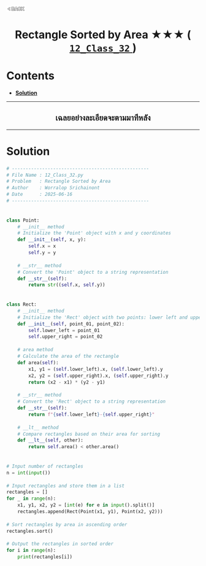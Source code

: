 <p align="left">
  <a href="../README.md">
    <img src="../../Z99-OTHERS/00-common/00-back.png" style="width:10%">
  </a>
</p>

<div align="center">
  <h1>
    Rectangle Sorted by Area ★★★ (
      <a href="https://drive.google.com/file/d/14_CYL0hMMiWPds7FrDK4JLUAMASWH-vB/view?usp=drive_link">
        <code>12_Class_32</code>
      </a>
    )
  </h1>
</div>

# Contents

-   [**Solution**](#solution)

---

<div align="center">
  <h2>เฉลยอย่างละเอียดจะตามมาทีหลัง</h2>
</div>

---

# Solution

```python
# --------------------------------------------------
# File Name : 12_Class_32.py
# Problem   : Rectangle Sorted by Area
# Author    : Worralop Srichainont
# Date      : 2025-06-16
# --------------------------------------------------


class Point:
    # __init__ method
    # Initialize the 'Point' object with x and y coordinates
    def __init__(self, x, y):
        self.x = x
        self.y = y

    # __str__ method
    # Convert the 'Point' object to a string representation
    def __str__(self):
        return str((self.x, self.y))


class Rect:
    # __init__ method
    # Initialize the 'Rect' object with two points: lower left and upper right
    def __init__(self, point_01, point_02):
        self.lower_left = point_01
        self.upper_right = point_02

    # area method
    # Calculate the area of the rectangle
    def area(self):
        x1, y1 = (self.lower_left).x, (self.lower_left).y
        x2, y2 = (self.upper_right).x, (self.upper_right).y
        return (x2 - x1) * (y2 - y1)

    # __str__ method
    # Convert the 'Rect' object to a string representation
    def __str__(self):
        return f"{self.lower_left}-{self.upper_right}"

    # __lt__ method
    # Compare rectangles based on their area for sorting
    def __lt__(self, other):
        return self.area() < other.area()


# Input number of rectangles
n = int(input())

# Input rectangles and store them in a list
rectangles = []
for _ in range(n):
    x1, y1, x2, y2 = [int(e) for e in input().split()]
    rectangles.append(Rect(Point(x1, y1), Point(x2, y2)))

# Sort rectangles by area in ascending order
rectangles.sort()

# Output the rectangles in sorted order
for i in range(n):
    print(rectangles[i])
```
